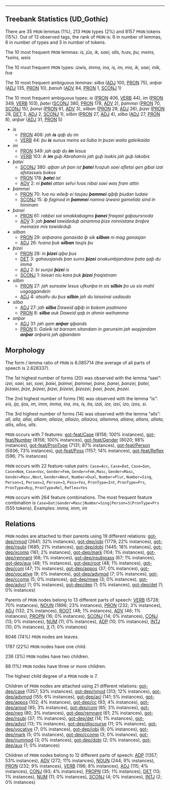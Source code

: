 

--------------------------------------------------------------------------------

## Treebank Statistics (UD_Gothic)

There are 35 `PRON` lemmas (1%), 213 `PRON` types (2%) and 8157 `PRON` tokens (15%).
Out of 13 observed tags, the rank of `PRON` is: 6 in number of lemmas, 6 in number of types and 3 in number of tokens.

The 10 most frequent `PRON` lemmas: <em>is, jūs, ik, saei, alls, ƕas, þu, meins, *seins, weis</em>

The 10 most frequent `PRON` types:  <em>izwis, imma, ina, is, im, mis, ik, saei, mik, ƕa</em>

The 10 most frequent ambiguous lemmas: <em>silba</em> ([ADJ]() 100, [PRON]() 75), <em>anþar</em> ([ADJ]() 135, [PRON]() 10), <em>þanuh</em> ([ADV]() 84, [PRON]() 1, [SCONJ]() 1)

The 10 most frequent ambiguous types:  <em>is</em> ([PRON]() 406, [VERB]() 44), <em>im</em> ([PRON]() 349, [VERB]() 103), <em>þatei</em> ([SCONJ]() 380, [PRON]() 178, [ADV]() 2), <em>þammei</em> ([PRON]() 70, [SCONJ]() 15), <em>þanei</em> ([PRON]() 61, [ADV]() 3), <em>silban</em> ([PRON]() 29, [ADJ]() 26), <em>þizei</em> ([PRON]() 28, [DET]() 3, [ADJ]() 2, [SCONJ]() 1), <em>silbin</em> ([PRON]() 27, [ADJ]() 4), <em>silba</em> ([ADJ]() 27, [PRON]() 8), <em>anþar</em> ([ADJ]() 31, [PRON]() 5)


* <em>is</em>
  * [PRON]() 406: <em>jah <b>is</b> qaþ du im</em>
  * [VERB]() 44: <em>þu <b>is</b> sunus meins sa liuba in þuzei waila galeikaida</em>
* <em>im</em>
  * [PRON]() 349: <em>jah qaþ du <b>im</b> Iesus</em>
  * [VERB]() 103: <em>ik <b>im</b> guþ Abrahamis jah guþ Isakis jah guþ Iakobis</em>
* <em>þatei</em>
  * [SCONJ]() 380: <em>qiþan uh þan ist <b>þatei</b> ƕazuh saei afletai qen gibai izai afstassais bokos</em>
  * [PRON]() 178: <em><b>þatei</b> ist</em>
  * [ADV]() 2: <em>ni <b>þatei</b> attan seƕi ƕas nibai saei was fram attin</em>
* <em>þammei</em>
  * [PRON]() 70: <em>ƕa nu wileiþ ei taujau <b>þammei</b> qiþiþ þiudan Iudaie</em>
  * [SCONJ]() 15: <em>iþ faginod in <b>þammei</b> namna izwara gamelida sind in himinam</em>
* <em>þanei</em>
  * [PRON]() 61: <em>rabbei sai smakkabagms <b>þanei</b> fraqast gaþaursnoda</em>
  * [ADV]() 3: <em>jah <b>þanei</b> tawideduþ ainamma þize minnistane broþre meinaize mis tawideduþ</em>
* <em>silban</em>
  * [PRON]() 29: <em>anþarans ganasida iþ sik <b>silban</b> ni mag ganasjan</em>
  * [ADJ]() 26: <em>ƕana þuk <b>silban</b> taujis þu</em>
* <em>þizei</em>
  * [PRON]() 28: <em>in <b>þizei</b> qiþa þus</em>
  * [DET]() 3: <em>gahausjands þan sums <b>þizei</b> anakumbjandane þata qaþ du imma</em>
  * [ADJ]() 2: <em>bi sunjai <b>þizei</b> is</em>
  * [SCONJ]() 1: <em>laisari niu kara þuk <b>þizei</b> fraqistnam</em>
* <em>silbin</em>
  * [PRON]() 27: <em>jah sunsaiw Iesus ufkunþa in sis <b>silbin</b> þo us sis maht usgaggandein</em>
  * [ADJ]() 4: <em>atsaiƕ du þus <b>silbin</b> jah du laiseinai usdaudo</em>
* <em>silba</em>
  * [ADJ]() 27: <em>jah <b>silba</b> Daweid qiþiþ in bokom psalmono</em>
  * [PRON]() 8: <em><b>silba</b> auk Daweid qaþ in ahmin weihamma</em>
* <em>anþar</em>
  * [ADJ]() 31: <em>jah qam <b>anþar</b> qiþands</em>
  * [PRON]() 5: <em>Galeik ist barnam sitandam in garunsim jah wopjandam <b>anþar</b> anþaris jah qiþandam</em>

## Morphology

The form / lemma ratio of `PRON` is 6.085714 (the average of all parts of speech is 2.628337).

The 1st highest number of forms (20) was observed with the lemma “saei”: <em>izei, saei, sei, soei, þaiei, þaimei, þammei, þane, þanei, þanzei, þatei, þizaiei, þize, þizeei, þizei, þizeiei, þizozei, þoei, þoze, þozei</em>.

The 2nd highest number of forms (16) was observed with the lemma “is”: <em>eis, ija, ijos, im, imm, imma, ina, ins, is, ita, izai, ize, izei, izo, izos, si</em>.

The 3rd highest number of forms (14) was observed with the lemma “alls”: <em>all, alla, allai, allaim, allaize, allaizo, allaizos, allamma, allana, allans, allata, allis, allos, alls</em>.

`PRON` occurs with 7 features: [got-feat/Case]() (8156; 100% instances), [got-feat/Number]() (8156; 100% instances), [got-feat/Gender]() (8020; 98% instances), [got-feat/PronType]() (7131; 87% instances), [got-feat/Person]() (5936; 73% instances), [got-feat/Poss]() (1157; 14% instances), [got-feat/Reflex]() (596; 7% instances)

`PRON` occurs with 22 feature-value pairs: `Case=Acc`, `Case=Dat`, `Case=Gen`, `Case=Nom`, `Case=Voc`, `Gender=Fem`, `Gender=Fem,Masc`, `Gender=Masc`, `Gender=Masc,Neut`, `Gender=Neut`, `Number=Dual`, `Number=Plur`, `Number=Sing`, `Person=1`, `Person=2`, `Person=3`, `Poss=Yes`, `PronType=Int`, `PronType=Prs`, `PronType=Rcp`, `PronType=Rel`, `Reflex=Yes`

`PRON` occurs with 264 feature combinations.
The most frequent feature combination is `Case=Dat|Gender=Masc|Number=Sing|Person=3|PronType=Prs` (555 tokens).
Examples: <em>imma, imm, im</em>


## Relations

`PRON` nodes are attached to their parents using 19 different relations: [got-dep/nmod]() (2641; 32% instances), [got-dep/iobj]() (1779; 22% instances), [got-dep/nsubj]() (1685; 21% instances), [got-dep/dobj]() (1445; 18% instances), [got-dep/xcomp]() (161; 2% instances), [got-dep/mark]() (104; 1% instances), [got-dep/remnant]() (68; 1% instances), [got-dep/nsubjpass]() (67; 1% instances), [got-dep/aux]() (48; 1% instances), [got-dep/root]() (48; 1% instances), [got-dep/conj]() (47; 1% instances), [got-dep/appos]() (37; 0% instances), [got-dep/vocative]() (9; 0% instances), [got-dep/advmod]() (7; 0% instances), [got-dep/ccomp]() (5; 0% instances), [got-dep/mwe]() (3; 0% instances), [got-dep/advcl]() (1; 0% instances), [got-dep/dep]() (1; 0% instances), [got-dep/det]() (1; 0% instances)

Parents of `PRON` nodes belong to 13 different parts of speech: [VERB]() (5728; 70% instances), [NOUN]() (1896; 23% instances), [PRON]() (232; 3% instances), [ADJ]() (132; 2% instances), [ROOT]() (48; 1% instances), [ADV]() (46; 1% instances), [PROPN]() (16; 0% instances), [SCONJ]() (14; 0% instances), [CONJ]() (13; 0% instances), [NUM]() (11; 0% instances), [ADP]() (10; 0% instances), [INTJ]() (10; 0% instances), [X]() (1; 0% instances)

6046 (74%) `PRON` nodes are leaves.

1787 (22%) `PRON` nodes have one child.

236 (3%) `PRON` nodes have two children.

88 (1%) `PRON` nodes have three or more children.

The highest child degree of a `PRON` node is 7.

Children of `PRON` nodes are attached using 21 different relations: [got-dep/case]() (1357; 53% instances), [got-dep/nmod]() (313; 12% instances), [got-dep/advmod]() (155; 6% instances), [got-dep/acl]() (141; 5% instances), [got-dep/appos]() (102; 4% instances), [got-dep/cc]() (93; 4% instances), [got-dep/amod]() (85; 3% instances), [got-dep/conj]() (85; 3% instances), [got-dep/neg]() (80; 3% instances), [got-dep/remnant]() (61; 2% instances), [got-dep/nsubj]() (37; 1% instances), [got-dep/det]() (14; 1% instances), [got-dep/advcl]() (13; 1% instances), [got-dep/discourse]() (11; 0% instances), [got-dep/vocative]() (7; 0% instances), [got-dep/iobj]() (6; 0% instances), [got-dep/mark]() (5; 0% instances), [got-dep/ccomp]() (3; 0% instances), [got-dep/nummod]() (3; 0% instances), [got-dep/dobj]() (2; 0% instances), [got-dep/aux]() (1; 0% instances)

Children of `PRON` nodes belong to 12 different parts of speech: [ADP]() (1357; 53% instances), [ADV]() (272; 11% instances), [NOUN]() (244; 9% instances), [PRON]() (232; 9% instances), [VERB]() (196; 8% instances), [ADJ]() (115; 4% instances), [CONJ]() (93; 4% instances), [PROPN]() (35; 1% instances), [DET]() (13; 1% instances), [NUM]() (11; 0% instances), [SCONJ]() (4; 0% instances), [INTJ]() (2; 0% instances)

